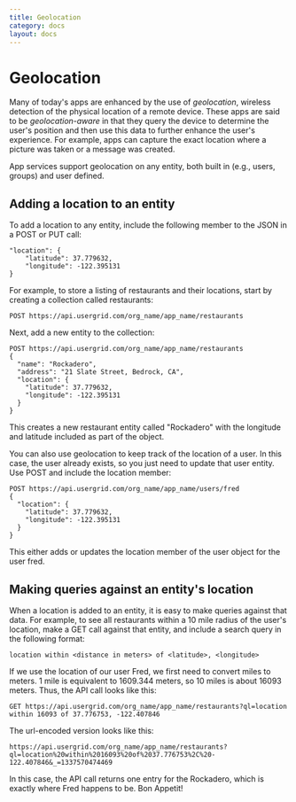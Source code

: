```yaml
---
title: Geolocation
category: docs
layout: docs
---
```


Geolocation
===========

Many of today's apps are enhanced by the use of *geolocation*, wireless
detection of the physical location of a remote device. These apps are
said to be *geolocation-aware* in that they query the device to
determine the user's position and then use this data to further enhance
the user's experience. For example, apps can capture the exact location
where a picture was taken or a message was created.

App services support geolocation on any entity, both built in (e.g.,
users, groups) and user defined.

Adding a location to an entity
------------------------------

To add a location to any entity, include the following member to the
JSON in a POST or PUT call:

    "location": {
        "latitude": 37.779632,
        "longitude": -122.395131  
    } 

For example, to store a listing of restaurants and their locations,
start by creating a collection called restaurants:

    POST https://api.usergrid.com/org_name/app_name/restaurants

Next, add a new entity to the collection:

    POST https://api.usergrid.com/org_name/app_name/restaurants
    {
      "name": "Rockadero",
      "address": "21 Slate Street, Bedrock, CA",
      "location": {
        "latitude": 37.779632,
        "longitude": -122.395131
      }
    }

This creates a new restaurant entity called "Rockadero" with the
longitude and latitude included as part of the object.

You can also use geolocation to keep track of the location of a user. In
this case, the user already exists, so you just need to update that user
entity. Use POST and include the location member:

    POST https://api.usergrid.com/org_name/app_name/users/fred
    {
      "location": {
        "latitude": 37.779632,
        "longitude": -122.395131
      }
    }

This either adds or updates the location member of the user object for
the user fred.

Making queries against an entity's location
-------------------------------------------

When a location is added to an entity, it is easy to make queries
against that data. For example, to see all restaurants within a 10 mile
radius of the user's location, make a GET call against that entity, and
include a search query in the following format:

    location within <distance in meters> of <latitude>, <longitude>

If we use the location of our user Fred, we first need to convert miles
to meters. 1 mile is equivalent to 1609.344 meters, so 10 miles is about
16093 meters. Thus, the API call looks like this:

    GET https://api.usergrid.com/org_name/app_name/restaurants?ql=location within 16093 of 37.776753, -122.407846

The url-encoded version looks like this:

    https://api.usergrid.com/org_name/app_name/restaurants?ql=location%20within%2016093%20of%2037.776753%2C%20-122.407846&_=1337570474469

In this case, the API call returns one entry for the Rockadero, which is
exactly where Fred happens to be. Bon Appetit!
